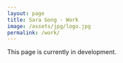 ```yaml
---
layout: page
title: Sara Gong - Work
image: /assets/jpg/logo.jpg
permalink: /work/
---
```

This page is currently in development.
